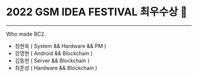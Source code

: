 # 2022 GSM IDEA FESTIVAL 최우수상 🥇
---
Who made BC2.
- 정현욱 ( System && Hardware && PM )
- 강영현 ( Android && Blockchain )
- 김동현 ( Server && Blockchain )
- 최준성 ( Hardware && Blockchain )
